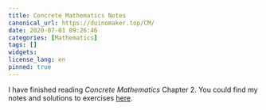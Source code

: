 ```yaml
---
title: Concrete Mathematics Notes
canonical_url: https://duinomaker.top/CM/
date: 2020-07-01 09:26:46
categories: [Mathematics]
tags: []
widgets:
license_lang: en
pinned: true
---
```


I have finished reading *Concrete Mathematics* Chapter 2. You could find my notes and solutions to exercises <a href="/CM/">here</a>.